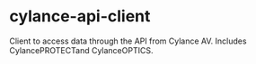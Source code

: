 # cylance-api-client
Client to access data through the API from Cylance AV. Includes CylancePROTECTand CylanceOPTICS.
